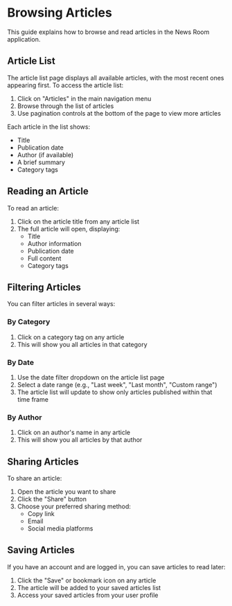 # Browsing Articles

This guide explains how to browse and read articles in the News Room application.

## Article List

The article list page displays all available articles, with the most recent ones appearing first. To access the article list:

1. Click on "Articles" in the main navigation menu
2. Browse through the list of articles
3. Use pagination controls at the bottom of the page to view more articles

Each article in the list shows:

- Title
- Publication date
- Author (if available)
- A brief summary
- Category tags

## Reading an Article

To read an article:

1. Click on the article title from any article list
2. The full article will open, displaying:
   - Title
   - Author information
   - Publication date
   - Full content
   - Category tags

## Filtering Articles

You can filter articles in several ways:

### By Category

1. Click on a category tag on any article
2. This will show you all articles in that category

### By Date

1. Use the date filter dropdown on the article list page
2. Select a date range (e.g., "Last week", "Last month", "Custom range")
3. The article list will update to show only articles published within that time frame

### By Author

1. Click on an author's name in any article
2. This will show you all articles by that author

## Sharing Articles

To share an article:

1. Open the article you want to share
2. Click the "Share" button
3. Choose your preferred sharing method:
   - Copy link
   - Email
   - Social media platforms

## Saving Articles

If you have an account and are logged in, you can save articles to read later:

1. Click the "Save" or bookmark icon on any article
2. The article will be added to your saved articles list
3. Access your saved articles from your user profile

